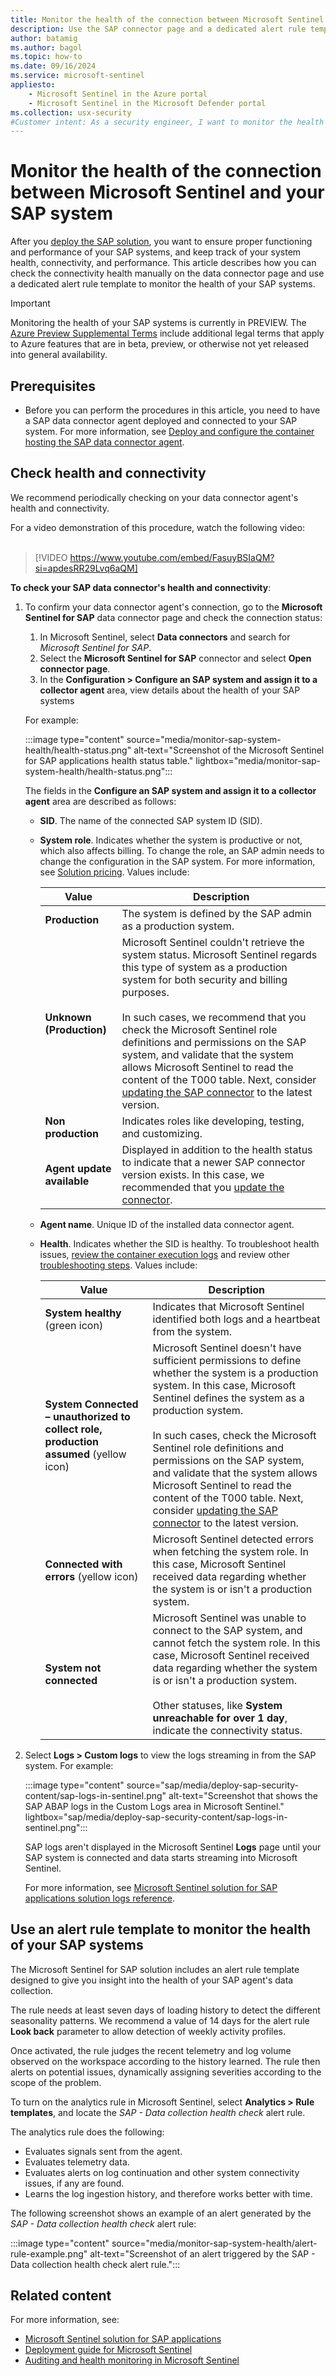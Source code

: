 ```yaml
---
title: Monitor the health of the connection between Microsoft Sentinel and your SAP system
description: Use the SAP connector page and a dedicated alert rule template to keep track of your SAP systems' connectivity and performance.
author: batamig
ms.author: bagol
ms.topic: how-to
ms.date: 09/16/2024
ms.service: microsoft-sentinel
appliesto:
    - Microsoft Sentinel in the Azure portal
    - Microsoft Sentinel in the Microsoft Defender portal
ms.collection: usx-security
#Customer intent: As a security engineer, I want to monitor the health of my deploy and configure a monitoring solution for SAP applications so that I can detect and respond to security threats within my SAP environment.
---
```


# Monitor the health of the connection between Microsoft Sentinel and your SAP system

After you [deploy the SAP solution](sap/deployment-overview.md), you want to ensure proper functioning and performance of your SAP systems, and keep track of your system health, connectivity, and performance. This article describes how you can check the connectivity health manually on the data connector page and use a dedicated alert rule template to monitor the health of your SAP systems.

> [!IMPORTANT]
> Monitoring the health of your SAP systems is currently in PREVIEW. The [Azure Preview Supplemental Terms](https://azure.microsoft.com/support/legal/preview-supplemental-terms/) include additional legal terms that apply to Azure features that are in beta, preview, or otherwise not yet released into general availability.

## Prerequisites

- Before you can perform the procedures in this article, you need to have a SAP data connector agent deployed and connected to your SAP system. For more information, see [Deploy and configure the container hosting the SAP data connector agent](sap/deploy-data-connector-agent-container.md).

## Check health and connectivity

We recommend periodically checking on your data connector agent's health and connectivity.

For a video demonstration of this procedure, watch the following video:
<br><br>
> [!VIDEO https://www.youtube.com/embed/FasuyBSIaQM?si=apdesRR29Lvq6aQM]

**To check your SAP data connector's health and connectivity**:

1. To confirm your data connector agent's connection, go to the **Microsoft Sentinel for SAP** data connector page and check the connection status:

    1. In Microsoft Sentinel, select **Data connectors** and search for *Microsoft Sentinel for SAP*.
    1. Select the **Microsoft Sentinel for SAP** connector and select **Open connector page**.
    1. In the **Configuration > Configure an SAP system and assign it to a collector agent** area, view details about the health of your SAP systems

    For example:

    :::image type="content" source="media/monitor-sap-system-health/health-status.png" alt-text="Screenshot of the Microsoft Sentinel for SAP applications health status table." lightbox="media/monitor-sap-system-health/health-status.png":::

    The fields in the **Configure an SAP system and assign it to a collector agent** area are described as follows:

    - **SID**. The name of the connected SAP system ID (SID).

    - **System role**. Indicates whether the system is productive or not, which also affects billing. To change the role, an SAP admin needs to change the configuration in the SAP system. For more information, see [Solution pricing](sap/solution-overview.md#solution-pricing). Values include:
        
        |Value  |Description  |
        |---------|---------|
        |**Production**     |  The system is defined by the SAP admin as a production system.       |
        |**Unknown (Production)**     | Microsoft Sentinel couldn't retrieve the system status. Microsoft Sentinel regards this type of system as a production system for both security and billing purposes.  <br><br>In such cases, we recommend that you check the Microsoft Sentinel role definitions and permissions on the SAP system, and validate that the system allows Microsoft Sentinel to read the content of the T000 table. Next, consider [updating the SAP connector](sap/update-sap-data-connector.md) to the latest version.       |
        |**Non production**     | Indicates roles like developing, testing, and customizing.        |
        |**Agent update available**     | Displayed in addition to the health status to indicate that a newer SAP connector version exists. In this case, we recommended that you [update the connector](sap/update-sap-data-connector.md).        |

    - **Agent name**. Unique ID of the installed data connector agent.

    - **Health**. Indicates whether the SID is healthy. To troubleshoot health issues, [review the container execution logs](sap/sap-deploy-troubleshoot.md#view-all-container-execution-logs) and review other [troubleshooting steps](sap/sap-deploy-troubleshoot.md). Values include:

        |Value  |Description  |
        |---------|---------|
        | **System healthy** (green icon)| Indicates that Microsoft Sentinel identified both logs and a heartbeat from the system.|
        | **System Connected – unauthorized to collect role, production assumed** (yellow icon) | Microsoft Sentinel doesn't have sufficient permissions to define whether the system is a production system. In this case, Microsoft Sentinel defines the system as a production system. <br><br>In such cases, check the Microsoft Sentinel role definitions and permissions on the SAP system, and validate that the system allows Microsoft Sentinel to read the content of the T000 table. Next, consider [updating the SAP connector](sap/update-sap-data-connector.md) to the latest version.    |
        | **Connected with errors** (yellow icon) | Microsoft Sentinel detected errors when fetching the system role. In this case, Microsoft Sentinel received data regarding whether the system is or isn't a production system. |
        | **System not connected** | Microsoft Sentinel was unable to connect to the SAP system, and cannot fetch the system role. In this case, Microsoft Sentinel received data regarding whether the system is or isn't a production system.<br><br>Other statuses, like **System unreachable for over 1 day**, indicate the connectivity status.         |

1. Select **Logs > Custom logs** to view the logs streaming in from the SAP system. For example:

    :::image type="content" source="sap/media/deploy-sap-security-content/sap-logs-in-sentinel.png" alt-text="Screenshot that shows the SAP ABAP logs in the Custom Logs area in Microsoft Sentinel." lightbox="sap/media/deploy-sap-security-content/sap-logs-in-sentinel.png":::

    SAP logs aren't displayed in the Microsoft Sentinel **Logs** page until your SAP system is connected and data starts streaming into Microsoft Sentinel.

    For more information, see [Microsoft Sentinel solution for SAP applications solution logs reference](sap-solution-log-reference.md).


## Use an alert rule template to monitor the health of your SAP systems

The Microsoft Sentinel for SAP solution includes an alert rule template designed to give you insight into the health of your SAP agent's data collection.

The rule needs at least seven days of loading history to detect the different seasonality patterns. We recommend a value of 14 days for the alert rule **Look back** parameter to allow detection of weekly activity profiles. 

Once activated, the rule judges the recent telemetry and log volume observed on the workspace according to the history learned. The rule then alerts on potential issues, dynamically assigning severities according to the scope of the problem. 

To turn on the analytics rule in Microsoft Sentinel, select **Analytics > Rule templates**, and locate the *SAP - Data collection health check* alert rule. 

The analytics rule does the following:

- Evaluates signals sent from the agent.
- Evaluates telemetry data. 
- Evaluates alerts on log continuation and other system connectivity issues, if any are found. 
- Learns the log ingestion history, and therefore works better with time. 

The following screenshot shows an example of an alert generated by the *SAP - Data collection health check* alert rule:

:::image type="content" source="media/monitor-sap-system-health/alert-rule-example.png" alt-text="Screenshot of an alert triggered by the SAP - Data collection health check alert rule.":::

## Related content

For more information, see:

- [Microsoft Sentinel solution for SAP applications](sap/solution-overview.md)
- [Deployment guide for Microsoft Sentinel](deploy-overview.md)
- [Auditing and health monitoring in Microsoft Sentinel](health-audit.md)
